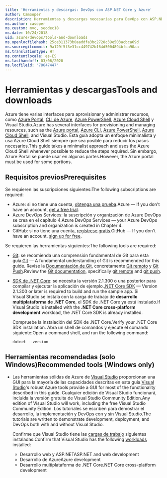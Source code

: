 ```yaml
---
title: 'Herramientas y descargas: DevOps con ASP.NET Core y Azure'
author: CamSoper
description: Herramientas y descargas necesarias para DevOps con ASP.NET Core y Azure.
ms.author: casoper
ms.custom: mvc, seodec18
ms.date: 10/24/2018
uid: azure/devops/tools-and-downloads
ms.openlocfilehash: 25ce311373b0aaddfa3bc2728c39e503acbca69d
ms.sourcegitcommit: 9a129f5f3e31cc449742b164d5004894bfca90aa
ms.translationtype: HT
ms.contentlocale: es-ES
ms.lasthandoff: 03/06/2020
ms.locfileid: "78647447"
---
```

# <a name="tools-and-downloads"></a><span data-ttu-id="4a7cc-103">Herramientas y descargas</span><span class="sxs-lookup"><span data-stu-id="4a7cc-103">Tools and downloads</span></span>

<span data-ttu-id="4a7cc-104">Azure tiene varias interfaces para aprovisionar y administrar recursos, como [Azure Portal](https://portal.azure.com), [CLI de Azure](/cli/azure/), [Azure PowerShell](/powershell/azure/overview), [Azure Cloud Shell](https://shell.azure.com/bash) y Visual Studio.</span><span class="sxs-lookup"><span data-stu-id="4a7cc-104">Azure has several interfaces for provisioning and managing resources, such as the [Azure portal](https://portal.azure.com), [Azure CLI](/cli/azure/), [Azure PowerShell](/powershell/azure/overview), [Azure Cloud Shell](https://shell.azure.com/bash), and Visual Studio.</span></span> <span data-ttu-id="4a7cc-105">Esta guía adopta un enfoque minimalista y usa Azure Cloud Shell siempre que sea posible para reducir los pasos necesarios.</span><span class="sxs-lookup"><span data-stu-id="4a7cc-105">This guide takes a minimalist approach and uses the Azure Cloud Shell whenever possible to reduce the steps required.</span></span> <span data-ttu-id="4a7cc-106">Sin embargo, Azure Portal se puede usar en algunas partes.</span><span class="sxs-lookup"><span data-stu-id="4a7cc-106">However, the Azure portal must be used for some portions.</span></span>

## <a name="prerequisites"></a><span data-ttu-id="4a7cc-107">Requisitos previos</span><span class="sxs-lookup"><span data-stu-id="4a7cc-107">Prerequisites</span></span>

<span data-ttu-id="4a7cc-108">Se requieren las suscripciones siguientes:</span><span class="sxs-lookup"><span data-stu-id="4a7cc-108">The following subscriptions are required:</span></span>

* <span data-ttu-id="4a7cc-109">Azure: si no tiene una cuenta, [obtenga una prueba](https://azure.microsoft.com/free/).</span><span class="sxs-lookup"><span data-stu-id="4a7cc-109">Azure &mdash; If you don't have an account, [get a free trial](https://azure.microsoft.com/free/).</span></span>
* <span data-ttu-id="4a7cc-110">Azure DevOps Services: la suscripción y organización de Azure DevOps se crea en el capítulo 4.</span><span class="sxs-lookup"><span data-stu-id="4a7cc-110">Azure DevOps Services &mdash; your Azure DevOps subscription and organization is created in Chapter 4.</span></span>
* <span data-ttu-id="4a7cc-111">GitHub: si no tiene una cuenta, [regístrese gratis](https://github.com/join).</span><span class="sxs-lookup"><span data-stu-id="4a7cc-111">GitHub &mdash; If you don't have an account, [sign up for free](https://github.com/join).</span></span>

<span data-ttu-id="4a7cc-112">Se requieren las herramientas siguientes:</span><span class="sxs-lookup"><span data-stu-id="4a7cc-112">The following tools are required:</span></span>

* <span data-ttu-id="4a7cc-113">[Git](https://git-scm.com/downloads): se recomienda una comprensión fundamental de Git para esta guía.</span><span class="sxs-lookup"><span data-stu-id="4a7cc-113">[Git](https://git-scm.com/downloads) &mdash; A fundamental understanding of Git is recommended for this guide.</span></span> <span data-ttu-id="4a7cc-114">Revise la [Documentación de Git](https://git-scm.com/doc), concretamente [Git remoto](https://git-scm.com/docs/git-remote) y [Git Push](https://git-scm.com/docs/git-push).</span><span class="sxs-lookup"><span data-stu-id="4a7cc-114">Review the [Git documentation](https://git-scm.com/doc), specifically [git remote](https://git-scm.com/docs/git-remote) and [git push](https://git-scm.com/docs/git-push).</span></span>
* <span data-ttu-id="4a7cc-115">[SDK de .NET Core](https://www.microsoft.com/net/download/): se necesita la versión 2.1.300 o una posterior para compilar y ejecutar la aplicación de ejemplo.</span><span class="sxs-lookup"><span data-stu-id="4a7cc-115">[.NET Core SDK](https://www.microsoft.com/net/download/) &mdash; Version 2.1.300 or later is required to build and run the sample app.</span></span> <span data-ttu-id="4a7cc-116">Si Visual Studio se instala con la carga de trabajo de **desarrollo multiplataforma de .NET Core**, el SDK de .NET Core ya está instalado.</span><span class="sxs-lookup"><span data-stu-id="4a7cc-116">If Visual Studio is installed with the **.NET Core cross-platform development** workload, the .NET Core SDK is already installed.</span></span>

    <span data-ttu-id="4a7cc-117">Compruebe la instalación del SDK de .NET Core.</span><span class="sxs-lookup"><span data-stu-id="4a7cc-117">Verify your .NET Core SDK installation.</span></span> <span data-ttu-id="4a7cc-118">Abra un shell de comandos y ejecute el comando siguiente:</span><span class="sxs-lookup"><span data-stu-id="4a7cc-118">Open a command shell, and run the following command:</span></span>

    ```dotnetcli
    dotnet --version
    ```

## <a name="recommended-tools-windows-only"></a><span data-ttu-id="4a7cc-119">Herramientas recomendadas (solo Windows)</span><span class="sxs-lookup"><span data-stu-id="4a7cc-119">Recommended tools (Windows only)</span></span>

* <span data-ttu-id="4a7cc-120">Las herramientas sólidas de Azure de [Visual Studio](https://visualstudio.microsoft.com) proporcionan una GUI para la mayoría de las capacidades descritas en esta guía.</span><span class="sxs-lookup"><span data-stu-id="4a7cc-120">[Visual Studio](https://visualstudio.microsoft.com)'s robust Azure tools provide a GUI for most of the functionality described in this guide.</span></span> <span data-ttu-id="4a7cc-121">Cualquier edición de Visual Studio funcionará, incluida la versión gratuita de Visual Studio Community Edition.</span><span class="sxs-lookup"><span data-stu-id="4a7cc-121">Any edition of Visual Studio will work, including the free Visual Studio Community Edition.</span></span> <span data-ttu-id="4a7cc-122">Los tutoriales se escriben para demostrar el desarrollo, la implementación y DevOps con y sin Visual Studio.</span><span class="sxs-lookup"><span data-stu-id="4a7cc-122">The tutorials are written to demonstrate development, deployment, and DevOps both with and without Visual Studio.</span></span>

  <span data-ttu-id="4a7cc-123">Confirme que Visual Studio tiene las [cargas de trabajo](/visualstudio/install/modify-visual-studio) siguientes instaladas:</span><span class="sxs-lookup"><span data-stu-id="4a7cc-123">Confirm that Visual Studio has the following [workloads](/visualstudio/install/modify-visual-studio) installed:</span></span>

  * <span data-ttu-id="4a7cc-124">Desarrollo web y ASP.NET</span><span class="sxs-lookup"><span data-stu-id="4a7cc-124">ASP.NET and web development</span></span>
  * <span data-ttu-id="4a7cc-125">Desarrollo de Azure</span><span class="sxs-lookup"><span data-stu-id="4a7cc-125">Azure development</span></span>
  * <span data-ttu-id="4a7cc-126">Desarrollo multiplataforma de .NET Core</span><span class="sxs-lookup"><span data-stu-id="4a7cc-126">.NET Core cross-platform development</span></span>
